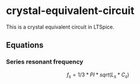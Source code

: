 # crystal-equivalent-circuit
This is a crystal equivalent circuit in LTSpice.

## Equations

### Series resonant frequency

$$f_{s} = 1 / 3 * PI * sqrt(L_{s} * C_{s})$$

